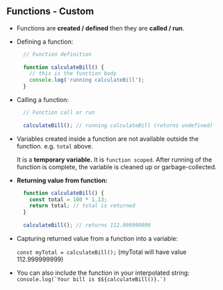 
## Functions - Custom

-   Functions are **created / defined** then they are **called / run**.
    
-   Defining a function:
    
    ```javascript
      // Function definition
      
      function calculateBill() {
      	// this is the function body
      	console.log('running calculateBill');
      }
    
    ```
    
-   Calling a function:
    
    ```javascript
      // Function call or run
      
      calculateBill(); // running calculateBill (returns undefined)
    
    ```
    
-   Variables created inside a function are not available outside the function. e.g. `total` above.
    
    It is a **temporary variable.** It is `function scoped`. After running of the function is complete, the variable is cleaned up or garbage-collected.
    
-   **Returning value from function:**
    
    ```javascript
      function calculateBill() {
      	const total = 100 * 1.13;
      	return total; // total is returned
      }
      
      calculateBill(); // returns 112.999999999
    
    ```
    
-   Capturing returned value from a function into a variable:
    
    `const myTotal = calculateBill();` (myTotal will have value 112.999999999)
    
-   You can also include the function in your interpolated string:
    ```console.log(`Your bill is $${calculateBill()}.`)```
